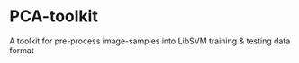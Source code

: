# PCA-toolkit
A toolkit for pre-process image-samples into LibSVM training &amp; testing data format
